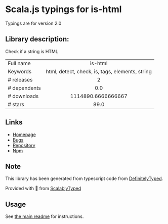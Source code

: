 
# Scala.js typings for is-html

Typings are for version 2.0

## Library description:
Check if a string is HTML

|                    |                 |
| ------------------ | :-------------: |
| Full name          | is-html |
| Keywords           | html, detect, check, is, tags, elements, string |
| # releases         | 2 |
| # dependents       | 0.0 |
| # downloads        | 1114890.6666666667 |
| # stars            | 89.0 |

## Links
- [Homepage](https://github.com/sindresorhus/is-html#readme)
- [Bugs](https://github.com/sindresorhus/is-html/issues)
- [Repository](https://github.com/sindresorhus/is-html)
- [Npm](https://www.npmjs.com/package/is-html)
    


## Note
This library has been generated from typescript code from [DefinitelyTyped](https://definitelytyped.org).

Provided with :purple_heart: from [ScalablyTyped](https://github.com/oyvindberg/ScalablyTyped)

## Usage
See [the main readme](../../readme.md) for instructions.


